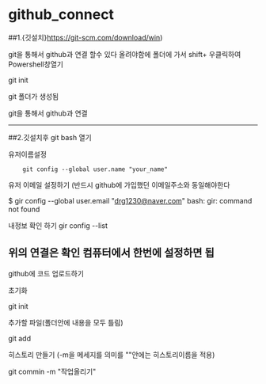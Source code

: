 # github_connect

##1.{깃설치}https://git-scm.com/download/win)

git을 통해서 github과 연결 할수 있다
올려야함에 폴더에 가서 shift+ 우클릭하여  Powershell창열기

git init

git 폴더가 생성됨

git을 통해서 github과 연결 


---------------------------------------------------

##2.깃설치후 git bash 열기

유저이름설정

        git config --global user.name "your_name"
        
유저 이메일 설정하기 (반드시 github에 가입했던 이메일주소와 동일해야한다

$ gir config --global user.email "drg1230@naver.com"
bash: gir: command not found

내정보 확인 하기
gir config --list

위의 연결은 확인 컴퓨터에서 한번에 설정하면 됩
---------------------------------------------------

github에 코드 업로드하기

초기화

git init

추가할 파일(폴더안에 내용을 모두 틀림)

git add

히스토리 만들기 (-m을 메세지를 의미를 ""안에는 히스토리이름을 적용)

git commin -m  "작업올리기"



